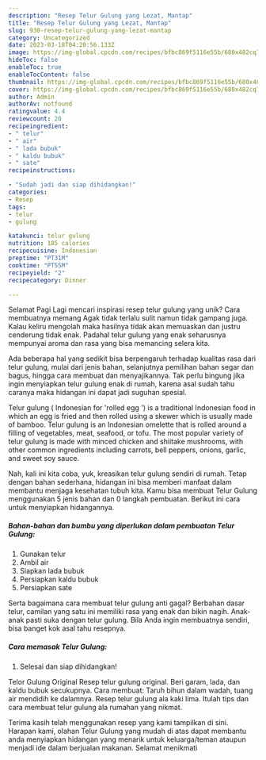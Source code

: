```yaml
---
description: "Resep Telur Gulung yang Lezat, Mantap"
title: "Resep Telur Gulung yang Lezat, Mantap"
slug: 930-resep-telur-gulung-yang-lezat-mantap
category: Uncategorized
date: 2023-03-18T04:20:56.133Z
image: https://img-global.cpcdn.com/recipes/bfbc869f5116e55b/680x482cq70/telur-gulung-foto-resep-utama.jpg
hideToc: false
enableToc: true
enableTocContent: false
thumbnail: https://img-global.cpcdn.com/recipes/bfbc869f5116e55b/680x482cq70/telur-gulung-foto-resep-utama.jpg
cover: https://img-global.cpcdn.com/recipes/bfbc869f5116e55b/680x482cq70/telur-gulung-foto-resep-utama.jpg
author: Admin
authorAv: notfound
ratingvalue: 4.4
reviewcount: 20
recipeingredient:
- " telur"
- " air"
- " lada bubuk"
- " kaldu bubuk"
- " sate"
recipeinstructions:

- "Sudah jadi dan siap dihidangkan!"
categories:
- Resep
tags:
- telur
- gulung

katakunci: telur gulung 
nutrition: 185 calories
recipecuisine: Indonesian
preptime: "PT31M"
cooktime: "PT55M"
recipeyield: "2"
recipecategory: Dinner

---
```



Selamat Pagi Lagi mencari inspirasi resep telur gulung yang unik? Cara membuatnya memang Agak tidak terlalu sulit namun tidak gampang juga. Kalau keliru mengolah maka hasilnya tidak akan memuaskan dan justru cenderung tidak enak. Padahal telur gulung yang enak seharusnya mempunyai aroma dan rasa yang bisa memancing selera kita.


Ada beberapa hal yang sedikit bisa berpengaruh terhadap kualitas rasa dari telur gulung, mulai dari jenis bahan, selanjutnya pemilihan bahan segar dan bagus, hingga cara membuat dan menyajikannya. Tak perlu bingung jika ingin menyiapkan telur gulung enak di rumah, karena asal sudah tahu caranya maka hidangan ini dapat jadi suguhan spesial.

Telur gulung ( Indonesian for &#39;rolled egg &#39;) is a traditional Indonesian food in which an egg is fried and then rolled using a skewer which is usually made of bamboo. Telur gulung is an Indonesian omelette that is rolled around a filling of vegetables, meat, seafood, or tofu. The most popular variety of telur gulung is made with minced chicken and shiitake mushrooms, with other common ingredients including carrots, bell peppers, onions, garlic, and sweet soy sauce.


Nah, kali ini kita coba, yuk, kreasikan telur gulung sendiri di rumah. Tetap dengan bahan sederhana, hidangan ini bisa memberi manfaat dalam membantu menjaga kesehatan tubuh kita. Kamu bisa membuat Telur Gulung menggunakan 5 jenis bahan dan 0 langkah pembuatan. Berikut ini cara untuk menyiapkan hidangannya.

<!--inarticleads1-->

##### Bahan-bahan dan bumbu yang diperlukan dalam pembuatan Telur Gulung:

1. Gunakan  telur
1. Ambil  air
1. Siapkan  lada bubuk
1. Persiapkan  kaldu bubuk
1. Persiapkan  sate


Serta bagaimana cara membuat telur gulung anti gagal? Berbahan dasar telur, camilan yang satu ini memiliki rasa yang enak dan bikin nagih. Anak-anak pasti suka dengan telur gulung. Bila Anda ingin membuatnya sendiri, bisa banget kok asal tahu resepnya. 

<!--inarticleads2-->

##### Cara memasak Telur Gulung:


1. Selesai dan siap dihidangkan!

Telor Gulung Original Resep telur gulung original. Beri garam, lada, dan kaldu bubuk secukupnya. Cara membuat: Taruh bihun dalam wadah, tuang air mendidih ke dalamnya. Resep telur gulung ala kaki lima. Itulah tips dan cara membuat telur gulung ala rumahan yang nikmat. 

Terima kasih telah menggunakan resep yang kami tampilkan di sini. Harapan kami, olahan Telur Gulung yang mudah di atas dapat membantu anda menyiapkan hidangan yang menarik untuk keluarga/teman ataupun menjadi ide dalam berjualan makanan. Selamat menikmati
